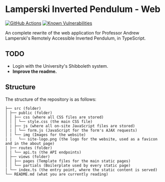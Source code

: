 # Lamperski Inverted Pendulum - Web

[![GitHub Actions](https://github.com/RosstheRoss/4951w-pendulum/actions/workflows/node.yml/badge.svg)](https://github.com/RosstheRoss/4951w-pendulum/actions/workflows/node.yml)
[![Known Vulnerabilities](https://snyk.io/test/github/UMN-EE4951W-Lamperski/pendulum-web/badge.svg)](https://snyk.io/test/github/UMN-EE4951W-Lamperski/pendulum-web)

An complete rewrite of the web application for Professor Andrew Lamperski's Remotely Accessible Inverted Pendulum, in TypeScript.

## TODO

- Login with the University's Shibboleth system.
- **Improve the readme.**

## Structure

The structure of the repository is as follows:

```
├── src (folder)
│ ├── public (folder)
│ │ ├── css (where all CSS files are stored)
│ │ │ └── style.css (the main CSS file)
│ | ├── js (where all on-site JavaScript files are stored)
│ | │ └── form.js (JavaScript for the form's AJAX requests)
│ | └── img (Images for the website)
| |   └── site-logo.png (the logo for the website, used as a favicon and in the about page)
│ ├── routes (folder)
│ | └── api.ts (the API endpoints)
│ ├── views (folder)
│ │ ├── pages (Template files for the main static pages)
│ │ └── partials (Boilerplate used by every static page)
| └── index.ts (the entry point, where the static content is served)
└── README.md (what you are currently reading)
```
